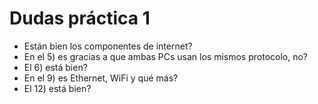 # Dudas práctica 1

-   Están bien los componentes de internet?
-   En el 5) es gracias a que ambas PCs usan los mismos protocolo, no?
-   El 6) está bien?
-   En el 9) es Ethernet, WiFi y qué más?
-   El 12) está bien?
